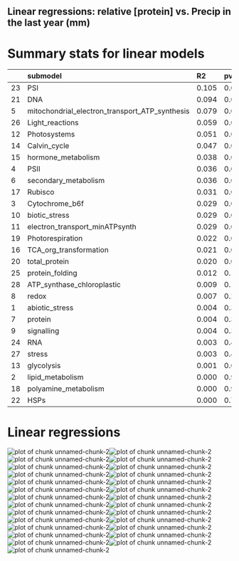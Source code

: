 ## Linear regressions: relative [protein] vs. Precip in the last year (mm)

# Summary stats for linear models

|            |submodel                                                |R2             |pval          |p.adj             |
|:-----------|:-------------------------------------------------------|:--------------|:-------------|:-----------------|
|23          |PSI                                                     |0.105          |0.00          |0.000000          |
|21          |DNA                                                     |0.094          |0.00          |0.000000          |
|5           |mitochondrial_electron_transport_ATP_synthesis          |0.079          |0.00          |0.000000          |
|26          |Light_reactions                                         |0.059          |0.00          |0.000000          |
|12          |Photosystems                                            |0.051          |0.00          |0.000000          |
|14          |Calvin_cycle                                            |0.047          |0.00          |0.000000          |
|15          |hormone_metabolism                                      |0.038          |0.00          |0.000000          |
|4           |PSII                                                    |0.036          |0.01          |0.021538          |
|6           |secondary_metabolism                                    |0.036          |0.01          |0.021538          |
|17          |Rubisco                                                 |0.031          |0.01          |0.021538          |
|3           |Cytochrome_b6f                                          |0.029          |0.01          |0.021538          |
|10          |biotic_stress                                           |0.029          |0.01          |0.021538          |
|11          |electron_transport_minATPsynth                          |0.029          |0.01          |0.021538          |
|19          |Photorespiration                                        |0.022          |0.03          |0.060000          |
|16          |TCA_org_transformation                                  |0.021          |0.04          |0.070000          |
|20          |total_protein                                           |0.020          |0.04          |0.070000          |
|25          |protein_folding                                         |0.012          |0.12          |0.197650          |
|28          |ATP_synthase_chloroplastic                              |0.009          |0.16          |0.248890          |
|8           |redox                                                   |0.007          |0.23          |0.338950          |
|1           |abiotic_stress                                          |0.004          |0.36          |0.470910          |
|7           |protein                                                 |0.004          |0.37          |0.470910          |
|9           |signalling                                              |0.004          |0.36          |0.470910          |
|24          |RNA                                                     |0.003          |0.43          |0.523480          |
|27          |stress                                                  |0.003          |0.47          |0.548330          |
|13          |glycolysis                                              |0.001          |0.62          |0.694400          |
|2           |lipid_metabolism                                        |0.000          |0.95          |0.950000          |
|18          |polyamine_metabolism                                    |0.000          |0.95          |0.950000          |
|22          |HSPs                                                    |0.000          |0.76          |0.818460          |

# Linear regressions

![plot of chunk unnamed-chunk-2](figure/unnamed-chunk-2-1.png)![plot of chunk unnamed-chunk-2](figure/unnamed-chunk-2-2.png)![plot of chunk unnamed-chunk-2](figure/unnamed-chunk-2-3.png)![plot of chunk unnamed-chunk-2](figure/unnamed-chunk-2-4.png)![plot of chunk unnamed-chunk-2](figure/unnamed-chunk-2-5.png)![plot of chunk unnamed-chunk-2](figure/unnamed-chunk-2-6.png)![plot of chunk unnamed-chunk-2](figure/unnamed-chunk-2-7.png)![plot of chunk unnamed-chunk-2](figure/unnamed-chunk-2-8.png)![plot of chunk unnamed-chunk-2](figure/unnamed-chunk-2-9.png)![plot of chunk unnamed-chunk-2](figure/unnamed-chunk-2-10.png)![plot of chunk unnamed-chunk-2](figure/unnamed-chunk-2-11.png)![plot of chunk unnamed-chunk-2](figure/unnamed-chunk-2-12.png)![plot of chunk unnamed-chunk-2](figure/unnamed-chunk-2-13.png)![plot of chunk unnamed-chunk-2](figure/unnamed-chunk-2-14.png)![plot of chunk unnamed-chunk-2](figure/unnamed-chunk-2-15.png)![plot of chunk unnamed-chunk-2](figure/unnamed-chunk-2-16.png)![plot of chunk unnamed-chunk-2](figure/unnamed-chunk-2-17.png)![plot of chunk unnamed-chunk-2](figure/unnamed-chunk-2-18.png)![plot of chunk unnamed-chunk-2](figure/unnamed-chunk-2-19.png)![plot of chunk unnamed-chunk-2](figure/unnamed-chunk-2-20.png)![plot of chunk unnamed-chunk-2](figure/unnamed-chunk-2-21.png)![plot of chunk unnamed-chunk-2](figure/unnamed-chunk-2-22.png)![plot of chunk unnamed-chunk-2](figure/unnamed-chunk-2-23.png)![plot of chunk unnamed-chunk-2](figure/unnamed-chunk-2-24.png)![plot of chunk unnamed-chunk-2](figure/unnamed-chunk-2-25.png)![plot of chunk unnamed-chunk-2](figure/unnamed-chunk-2-26.png)![plot of chunk unnamed-chunk-2](figure/unnamed-chunk-2-27.png)
